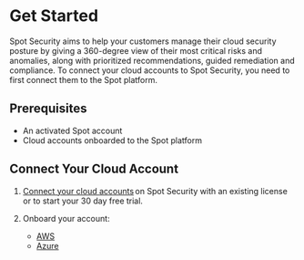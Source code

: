 # Get Started

Spot Security aims to help your customers manage their cloud security posture by giving a 360-degree view of their most critical risks and anomalies, along with prioritized recommendations, guided remediation and compliance. To connect your cloud accounts to Spot Security, you need to first connect them to the Spot platform.

## Prerequisites

* An activated Spot account
* Cloud accounts onboarded to the Spot platform

## Connect Your Cloud Account

1. [Connect your cloud accounts](https://docs.spot.io/connect-your-cloud-provider/first-account) on Spot Security with an existing license or to start your 30 day free trial.
2. Onboard your account:

   * [AWS](spot-security/getting-started/aws)
   * [Azure](spot-security/getting-started/azure)
